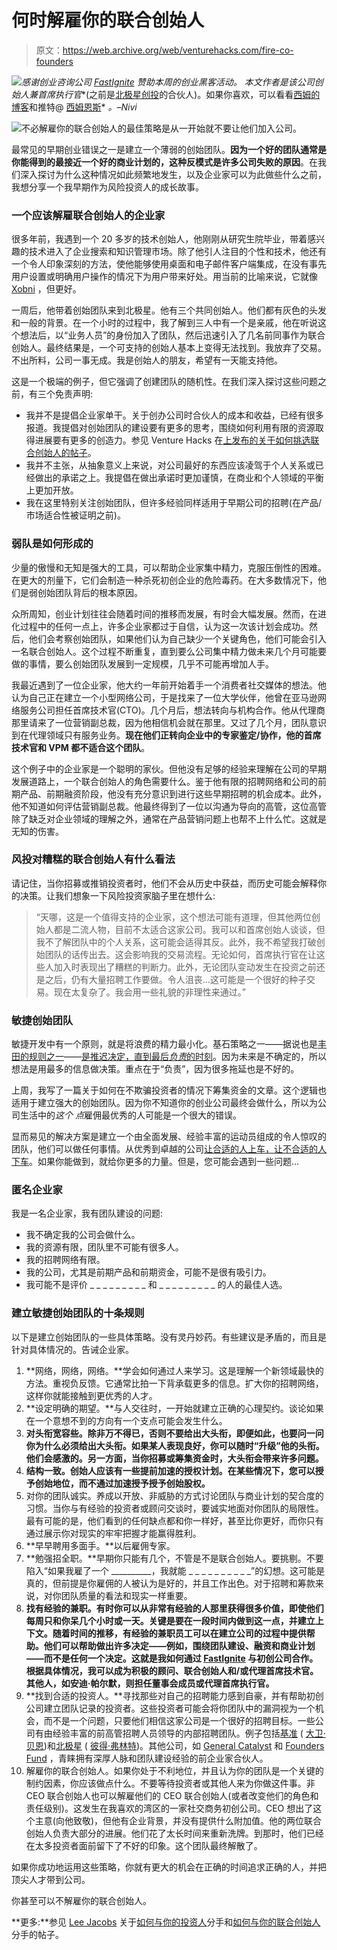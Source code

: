 # 何时解雇你的联合创始人

> 原文：<https://web.archive.org/web/venturehacks.com/fire-co-founders>

[![](img/59b28c0723ea667fb186e4fbf07197e6.png)](https://web.archive.org/web/20221006033648/http://venturehacks.com/support)*感谢创业咨询公司 [FastIgnite](https://web.archive.org/web/20221006033648/http://fastignite.com/) 赞助本周的创业黑客活动。* *本文作者是该公司创始人兼首席执行官**(之前是[北极星创投](https://web.archive.org/web/20221006033648/http://www.polarisventures.com/)的合伙人)。如果你喜欢，可以看看[西姆的博客](https://web.archive.org/web/20221006033648/http://blog.simeonov.com/)和推特@ [西姆恩斯](https://web.archive.org/web/20221006033648/http://twitter.com/simeons)* *。–Nivi*

[![](img/8281b1e6e7dcc3115157b5a053ac1478.png)](https://web.archive.org/web/20221006033648/http://blog.simeonov.com/)不必解雇你的联合创始人的最佳策略是从一开始就不要让他们加入公司。

最常见的早期创业错误之一是建立一个薄弱的创始团队。**因为一个好的团队通常是你能得到的最接近一个好的商业计划的，这种反模式是许多公司失败的原因**。在我们深入探讨为什么这种情况如此频繁地发生，以及企业家可以为此做些什么之前，我想分享一个我早期作为风险投资人的成长故事。

### 一个应该解雇联合创始人的企业家

很多年前，我遇到一个 20 多岁的技术创始人，他刚刚从研究生院毕业，带着感兴趣的技术进入了企业搜索和知识管理市场。除了他引人注目的个性和技术，他还有一个令人印象深刻的方法，使他能够使用桌面和电子邮件客户端集成，在没有事先用户设置或明确用户操作的情况下为用户带来好处。用当前的比喻来说，它就像 [Xobni](https://web.archive.org/web/20221006033648/http://xobni.com/) ，但更好。

一周后，他带着创始团队来到北极星。他有三个共同创始人。他们都有灰色的头发和一般的背景。在一个小时的过程中，我了解到三人中有一个是亲戚，他在听说这个想法后，以“业务人员”的身份加入了团队，然后迅速引入了几名前同事作为联合创始人。最终结果是，一个可支持的创始人基本上变得无法找到。我放弃了交易。不出所料，公司一事无成。我是创始人的朋友，希望有一天能支持他。

这是一个极端的例子，但它强调了创建团队的随机性。在我们深入探讨这些问题之前，有三个免责声明:

*   我并不是提倡企业家单干。关于创办公司时合伙人的成本和收益，已经有很多报道。我提倡对创始团队的建设要有更多的思考，围绕如何利用有限的资源取得进展要有更多的创造力。参见 Venture Hacks 在[上发布的关于如何挑选联合创始人的帖子](https://web.archive.org/web/20221006033648/http://venturehacks.com/articles/pick-cofounder)。
*   我并不主张，从抽象意义上来说，对公司最好的东西应该凌驾于个人关系或已经做出的承诺之上。我提倡在做出承诺时更加谨慎，在商业和个人领域的平衡上更加开放。
*   我在这里特别关注创始团队，但许多经验同样适用于早期公司的招聘(在产品/市场适合性被证明之前)。

### 弱队是如何形成的

少量的傲慢和无知是强大的工具，可以帮助企业家集中精力，克服压倒性的困难。在更大的剂量下，它们会制造一种杀死初创企业的危险毒药。在大多数情况下，他们是弱创始团队背后的根本原因。

众所周知，创业计划往往会随着时间的推移而发展，有时会大幅发展。然而，在进化过程中的任何一点上，许多企业家都过于自信，认为这一次该计划会成功。然后，他们会考察创始团队，如果他们认为自己缺少一个关键角色，他们可能会引入一名联合创始人。这个过程不断重复，直到要么公司集中精力做未来几个月可能要做的事情，要么创始团队发展到一定规模，几乎不可能再增加人手。

我最近遇到了一位企业家，他大约一年前开始着手一个消费者社交媒体的想法。他认为自己正在建立一个小型网络公司，于是找来了一位大学伙伴，他曾在亚马逊网络服务公司担任首席技术官(CTO)。几个月后，想法转向与机构合作。他从代理商那里请来了一位营销副总裁，因为他相信机会就在那里。又过了几个月，团队意识到在代理领域只有服务业务。**现在他们正转向企业中的专家鉴定/协作，他的首席技术官和 VPM 都不适合这个团队**。

这个例子中的企业家是一个聪明的家伙。但他没有足够的经验来理解在公司的早期发展道路上，一个联合创始人的角色需要什么。鉴于他有限的招聘网络和公司的前期产品、前期融资阶段，他没有充分意识到进行这些早期招聘的机会成本。此外，他不知道如何评估营销副总裁。他最终得到了一位以沟通为导向的高管，这位高管除了缺乏对企业领域的理解之外，通常在产品营销问题上也帮不上什么忙。这就是无知的伤害。

### 风投对糟糕的联合创始人有什么看法

请记住，当你招募或推销投资者时，他们不会从历史中获益，而历史可能会解释你的决策。让我们想象一下风险投资家脑子里在想什么:

> “天哪，这是一个值得支持的企业家，这个想法可能有道理，但其他两位创始人都是二流人物，目前不太适合这家公司。我可以和首席创始人谈谈，但我不了解团队中的个人关系，这可能会适得其反。此外，我不希望我打破创始团队的话传出去。这会影响我的交易流程。无论如何，首席执行官在让这些人加入时表现出了糟糕的判断力。此外，无论团队变动发生在投资之前还是之后，仍有大量招聘工作要做。令人沮丧…这可能是一个很好的种子交易。现在太复杂了。我会用一些礼貌的非理性来通过。”

### 敏捷创始团队

敏捷开发中有一个原则，就是将浪费的精力最小化。基石策略之一——据说也是[丰田的规则之一](https://web.archive.org/web/20221006033648/http://discuss.joelonsoftware.com/default.asp?design.4.484158.14)——[是推迟决定，直到最后*负责*的时刻](https://web.archive.org/web/20221006033648/http://venturehacks.com/articles/extreme-twitters)。因为未来是不确定的，所以想法是用最多的信息做决策。重点在于“负责”，因为很多拖延也是不好的。

上周，我写了一篇关于如何在不欺骗投资者的情况下筹集资金的文章。这个逻辑也适用于建立强大的创始团队。因为你不知道你的创业公司最终会做什么，所以为公司生活中的*这个* *点*雇佣最优秀的人可能是一个很大的错误。

显而易见的解决方案是建立一个由全面发展、经验丰富的运动员组成的令人惊叹的团队，他们可以做任何事情。从优秀到卓越的公司[让合适的人上车，让不合适的人下车](https://web.archive.org/web/20221006033648/http://www.jimcollins.com/article_topics/articles/good-to-great.html)。如果你能做到，就给你更多的力量。但是，您可能会遇到一些问题…

### 匿名企业家

我是一名企业家，我有团队建设的问题:

*   我不确定我的公司会做什么。
*   我的资源有限，团队里不可能有很多人。
*   我的招聘网络有限。
*   我的公司，尤其是前期产品和前期资金，可能不是很有吸引力。
*   我可能不是评价 _ _ _ _ _ _ _ _ _ 和 _ _ _ _ _ _ _ _ _ 的人的最佳人选。

### 建立敏捷创始团队的十条规则

以下是建立创始团队的一些具体策略。没有灵丹妙药。有些建议是矛盾的，而且是针对具体情况的。告诫企业家。

1.  **网络，网络，网络。**学会如何通过人来学习。这是理解一个新领域最快的方法。重视负反馈。它通常比拍一下背承载更多的信息。扩大你的招聘网络，这样你就能接触到更优秀的人才。
2.  **设定明确的期望。**与人交往时，一开始就建立正确的心理契约。谈论如果在一个意想不到的方向有一个支点可能会发生什么。
3.  **对头衔宽容些。除非万不得已，否则不要给出大头衔，即便如此，也要问一问你为什么必须给出大头衔。如果某人表现良好，你可以随时“升级”他的头衔。他们会感激的。另一方面，当你招募或筹集资金时，大头衔会带来许多问题。**
4.  **结构一致。创始人应该有一些提前加速的授权计划。在某些情况下，您可以授予创始地位，而不通过加速授予授予创始股权。**
5.  对你的团队诚实。养成以开放、非威胁的方式讨论团队与商业计划的契合度的习惯。当你与有经验的投资者或顾问交谈时，要诚实地面对你团队的局限性。最有可能的是，他们看到的任何缺点都和你一样好，甚至比你更好，而你只有通过展示你对现实的牢牢把握才能赢得胜利。
6.  **早早聘用多面手。**以后雇佣专家。
7.  **勉强招全职。**早期你只能有几个，不管是不是联合创始人。要挑剔。不要陷入“如果我雇了一个 __________，我就能 _ _ _ _ _ _ _ _ _ _”的幻想。这可能是真的，但前提是你雇佣的人被认为是好的，并且工作出色。对于招聘和筹款来说，对你团队质量的看法和现实一样重要。
8.  **找有经验的兼职。有时你可以从非常有经验的人那里获得很多价值，即使他们每周只和你呆几个小时或一天。关键是要在一段时间内做到这一点，并建立上下文。随着时间的推移，有经验的兼职员工可以在建立公司的过程中提供帮助。他们可以帮助做出许多决定——例如，围绕团队建设、融资和商业计划——而不是任何一个决定。这就是我如何通过 [FastIgnite](https://web.archive.org/web/20221006033648/http://fastignite.com/about) 与初创公司合作。根据具体情况，我可以成为积极的顾问、联合创始人和/或代理首席技术官。其他人，如安迪·帕尔默，则担任董事会成员或代理首席执行官。**
9.  **找到合适的投资人。**寻找那些对自己的招聘能力感到自豪，并有帮助初创公司建立团队记录的投资者。这些投资者可能会将你团队中的漏洞视为一个机会，而不是一个问题，只要他们相信这家公司是一个很好的招聘目标。一些公司有由经验丰富的前高管招聘人员领导的内部招聘团队。例子包括[基准](https://web.archive.org/web/20221006033648/http://benchmark.com/) ( [大卫·贝恩](https://web.archive.org/web/20221006033648/http://benchmark.com/sv/partners/beirne.shtml))和[北极星](https://web.archive.org/web/20221006033648/http://www.polarisventures.com/) ( [彼得·弗林特](https://web.archive.org/web/20221006033648/http://polarisventures.com/WhoWeAre/TeamDetail.asp?ContactID=%7b336198AC-DE78-45EC-A26C-163C958D1F08%7d))。其他公司，如 [General Catalyst](https://web.archive.org/web/20221006033648/http://www.generalcatalyst.com/) 和 [Founders Fund](https://web.archive.org/web/20221006033648/http://foundersfund.com/) ，青睐拥有深厚人脉和团队建设经验的前企业家合伙人。
10.  解雇你的联合创始人。如果你处于不利地位，并且认为你的团队是一个关键的制约因素，你应该做点什么。不要等待投资者或其他人来为你做这件事。非 CEO 联合创始人也可以解雇他们的 CEO 联合创始人(或者改变他们的角色和责任级别)。这发生在我喜欢的湾区的一家社交商务初创公司。CEO 想出了这个主意(向他致敬)，但他有企业背景，并没有提供什么附加值。他的两位联合创始人负责大部分的进展。他们花了太长时间来重新洗牌。到那时，他们已经在太多投资者面前留下了不好的印象。这个团队最终解散了。

如果你成功地运用这些策略，你就有更大的机会在正确的时间追求正确的人，并把顶尖人才带到公司。

你甚至可以不解雇你的联合创始人。

**更多:**参见 [Lee Jacobs](https://web.archive.org/web/20221006033648/https://leejacobs.us/) 关于[如何与你的投资人](https://web.archive.org/web/20221006033648/https://leejacobs.us/how-to-break-up-with-your-investor/)分手和[如何与你的联合创始人](https://web.archive.org/web/20221006033648/https://leejacobs.us/how-to-break-up-with-your-co-founder/)分手的帖子。